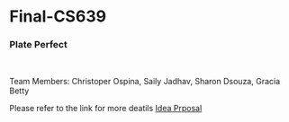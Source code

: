 # Final-CS639
<h3> Plate Perfect </h3>

 <br/>

 Team Members:
 Christoper Ospina, Saily Jadhav, Sharon Dsouza, Gracia Betty

 Please refer to the link for more deatils [Idea Prposal](https://docs.google.com/document/d/1WH4igLCGn2JayA3ci811kjBUjbGURqBT/edit?usp=sharing&ouid=102167781560686034577&rtpof=true&sd=true)
